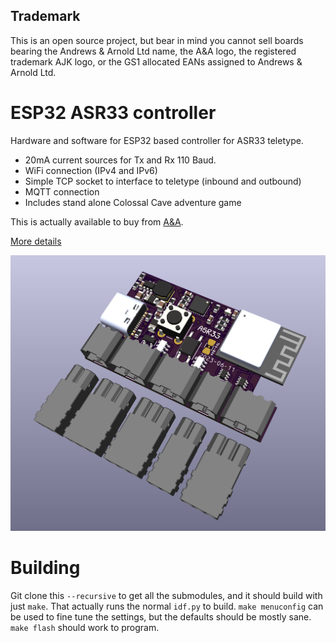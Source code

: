 ## Trademark

This is an open source project, but bear in mind you cannot sell boards bearing the Andrews & Arnold Ltd name, the A&A logo, the registered trademark AJK logo, or the GS1 allocated EANs assigned to Andrews & Arnold Ltd.

# ESP32 ASR33 controller

Hardware and software for ESP32 based controller for ASR33 teletype.

- 20mA current sources for Tx and Rx 110 Baud.
- WiFi connection (IPv4 and IPv6)
- Simple TCP socket to interface to teletype (inbound and outbound)
- MQTT connection
- Includes stand alone Colossal Cave adventure game

This is actually available to buy from [A&A](https://www.aa.net.uk/etc/circuit-boards/).

[More details](Manuals/ASR33-Controller.md)

![ASR33](Manuals/ASR33.png)

# Building

Git clone this `--recursive` to get all the submodules, and it should build with just `make`. That actually runs the normal `idf.py` to build. `make menuconfig` can be used to fine tune the settings, but the defaults should be mostly sane. `make flash` should work to program.
